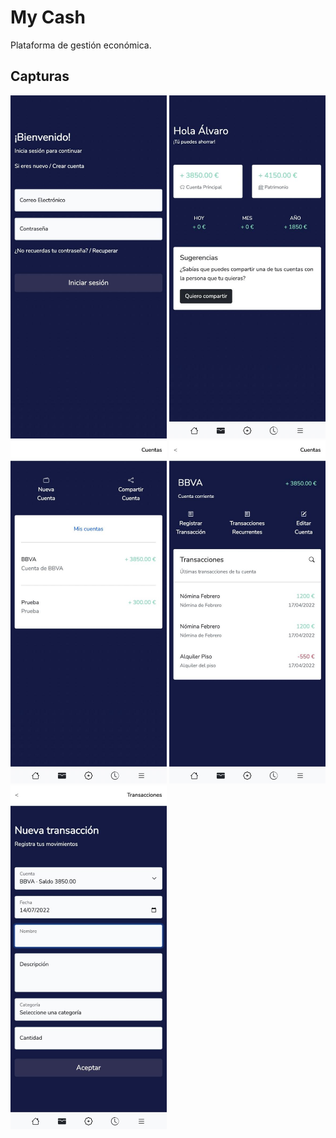 <h1>My Cash</h1>

<p>Plataforma de gestión económica.</p>

<h2>Capturas</h2>

<img src="https://github.com/acontor/mycash/blob/main/screenshots/image-1.jpg" alt="Image 1" width="250">
<img src="https://github.com/acontor/mycash/blob/main/screenshots/image-2.jpg" alt="Image 2" width="250">
<img src="https://github.com/acontor/mycash/blob/main/screenshots/image-3.jpg" alt="Image 3" width="250">
<img src="https://github.com/acontor/mycash/blob/main/screenshots/image-4.jpg" alt="Image 4" width="250">
<img src="https://github.com/acontor/mycash/blob/main/screenshots/image-5.jpg" alt="Image 5" width="250">
